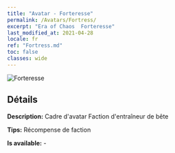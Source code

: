 ```yaml
---
title: "Avatar - Forteresse"
permalink: /Avatars/Fortress/
excerpt: "Era of Chaos  Forteresse"
last_modified_at: 2021-04-28
locale: fr
ref: "Fortress.md"
toc: false
classes: wide
---
```

 ![Forteresse](/images/a/avatarFrame_46.png)

## Détails

 **Description:** Cadre d'avatar Faction d'entraîneur de bête 

 **Tips:** Récompense de faction 

 **Is available:**  - 

